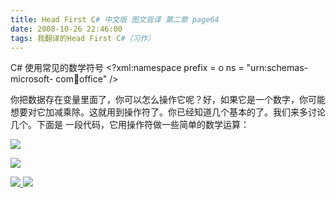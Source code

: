 ```yaml
---
title: Head First C# 中文版 图文皆译 第二章 page64
date: 2008-10-26 22:46:00
tags: 我翻译的Head First C#（习作）
---
```

C#  使用常见的数学符号  <?xml:namespace prefix = o ns = "urn:schemas-microsoft-
com:office:office" />

你把数据存在变量里面了，你可以怎么操作它呢？好，如果它是一个数字，你可能想要对它加减乘除。这就用到操作符了。你已经知道几个基本的了。我们来多讨论几个。下面是
一段代码，它用操作符做一些简单的数学运算：

![](https://p-blog.csdn.net/images/p_blog_csdn_net/cuipengfei1/EntryImages/20081026/%E6%88%AA%E5%9B%BE00633606579877925000.jpg)

![](https://p-blog.csdn.net/images/p_blog_csdn_net/cuipengfei1/EntryImages/20081026/%E6%88%AA%E5%9B%BE01633606579879018750.jpg)



[ ![](https://profile.csdnimg.cn/5/2/5/3_cuipengfei1)
![](https://g.csdnimg.cn/static/user-reg-year/1x/11.png)
](https://blog.csdn.net/cuipengfei1)





